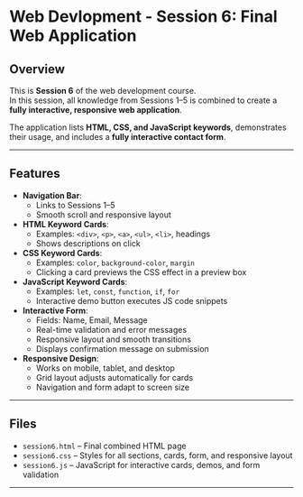 # Web Devlopment - Session 6: Final Web Application

## Overview

This is **Session 6** of the web development course.  
In this session, all knowledge from Sessions 1–5 is combined to create a **fully interactive, responsive web application**.

The application lists **HTML, CSS, and JavaScript keywords**, demonstrates their usage, and includes a **fully interactive contact form**.

---

## Features

- **Navigation Bar**:
  - Links to Sessions 1–5
  - Smooth scroll and responsive layout
- **HTML Keyword Cards**:
  - Examples: `<div>`, `<p>`, `<a>`, `<ul>`, `<li>`, headings
  - Shows descriptions on click
- **CSS Keyword Cards**:
  - Examples: `color`, `background-color`, `margin`
  - Clicking a card previews the CSS effect in a preview box
- **JavaScript Keyword Cards**:
  - Examples: `let`, `const`, `function`, `if`, `for`
  - Interactive demo button executes JS code snippets
- **Interactive Form**:
  - Fields: Name, Email, Message
  - Real-time validation and error messages
  - Responsive layout and smooth transitions
  - Displays confirmation message on submission
- **Responsive Design**:
  - Works on mobile, tablet, and desktop
  - Grid layout adjusts automatically for cards
  - Navigation and form adapt to screen size

---

## Files

- `session6.html` – Final combined HTML page
- `session6.css` – Styles for all sections, cards, form, and responsive layout
- `session6.js` – JavaScript for interactive cards, demos, and form validation

---
